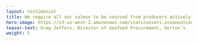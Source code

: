 ```yaml
---
layout: testimonial
title: We require all our salmon to be sourced from producers actively involved in a credible, public FIP, or certified according to credible, third-party standards. Working with Ocean Outcomes is a great way to help meet your sustainability benchmarks.
hero-image: https://s3-us-west-2.amazonaws.com/staticassets.oceanoutcomes.org/embedded+photos/testimonials/gortons-testimonial.png
teaser-text: Greg Jeffers, Director of Seafood Procurement, Gorton’s
weight: 5
---
```

